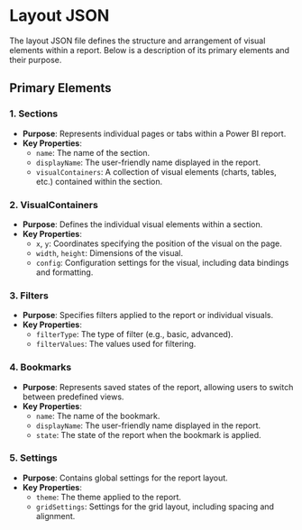 # Layout JSON

The layout JSON file defines the structure and arrangement of visual elements within a report. Below is a description of its primary elements and their purpose.

## Primary Elements

### 1. Sections
- **Purpose**: Represents individual pages or tabs within a Power BI report.
- **Key Properties**:
  - `name`: The name of the section.
  - `displayName`: The user-friendly name displayed in the report.
  - `visualContainers`: A collection of visual elements (charts, tables, etc.) contained within the section.

### 2. VisualContainers
- **Purpose**: Defines the individual visual elements within a section.
- **Key Properties**:
  - `x`, `y`: Coordinates specifying the position of the visual on the page.
  - `width`, `height`: Dimensions of the visual.
  - `config`: Configuration settings for the visual, including data bindings and formatting.

### 3. Filters
- **Purpose**: Specifies filters applied to the report or individual visuals.
- **Key Properties**:
  - `filterType`: The type of filter (e.g., basic, advanced).
  - `filterValues`: The values used for filtering.

### 4. Bookmarks
- **Purpose**: Represents saved states of the report, allowing users to switch between predefined views.
- **Key Properties**:
  - `name`: The name of the bookmark.
  - `displayName`: The user-friendly name displayed in the report.
  - `state`: The state of the report when the bookmark is applied.

### 5. Settings
- **Purpose**: Contains global settings for the report layout.
- **Key Properties**:
  - `theme`: The theme applied to the report.
  - `gridSettings`: Settings for the grid layout, including spacing and alignment.

